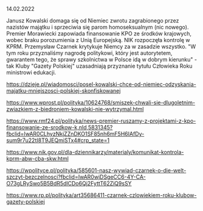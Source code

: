 14.02.2022

Janusz Kowalski domaga się od Niemiec zwrotu zagrabionego przez nazistów majątku i sprzeciwia się parom homoseksualnym (nic nowego). Premier Morawiecki zapowiada finansowanie KPO ze środków krajowych, wobec braku porozumienia z Unią Europejską. NIK rozpoczęła kontrolę w KPRM. Przemysław Czarnek krytykuje Niemcy za w zasadzie wszystko. "W tym roku przyznaliśmy nagrodę politykowi, który jest autorytetem, gwarantem tego, że sprawy szkolnictwa w Polsce idą w dobrym kierunku" - tak Kluby "Gazety Polskiej" uzasadniają przyznanie tytułu Człowieka Roku ministrowi edukacji.

https://dzieje.pl/wiadomosci/posel-kowalski-chce-od-niemiec-odzyskania-majatku-mniejszosci-polskiej-skonfiskowanej

https://www.wprost.pl/polityka/10624768/smiszek-chwali-sie-dlugoletnim-zwiazkiem-z-biedroniem-kowalski-nie-wytrzymal.html

https://www.rmf24.pl/polityka/news-premier-ruszamy-z-projektami-z-kpo-finansowanie-ze-srodkow-k,nId,5831345?fbclid=IwAR0CLhyzNkjZZnDKO1SF85nh6mF5H6IAfDy-sum9r7u22tI8T9JEQmiSTx4#crp_state=1

https://www.nik.gov.pl/dla-dziennikarzy/materialy/komunikat-kontrola-kprm-abw-cba-skw.html

https://wpolityce.pl/polityka/585601-nasz-wywiad-czarnek-o-die-welt-szczyt-bezczelnosci?fbclid=IwAR0wjDSgeCC6-4Y-CA-O73gLRySwo5B5BdR5dlCDo6Qj2FyttT62ZiQ9sSY

https://www.rp.pl/polityka/art35686411-czarnek-czlowiekiem-roku-klubow-gazety-polskiej